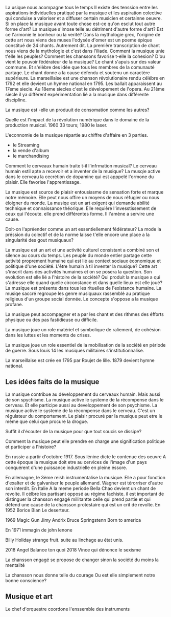 La usique nous acompagne tous le temps
Il existe des tenssion entre les aspirations individuelles pratiqué par la musique et les aspiration colective qui conduise a valoriser et a diffuser certain musicien et certainne oeuvre.
Si on place la musique avant toute chose est-ce qu'on esclut tout autre forme d'art?
La musique s'imose telle au détriment d'autre forme d'art?
Est ce l'armonie le bonheur ou la verité?
Dans la mythologie grec, l'origine de cette art nous viens des muses l'odysée d'omer est un poeme épique constitué de 24 chants. Autrement dit. La première transcription de chant nous viens de la mythologie et c'est dans l'iliade.
Comment la musique unie t'elle les peuples?
Comment les chanssons favorise t-elle la cohesion?
D'ou vient le pouvoir fédérateur de la musique?
Le chant s'apuis sur des valeur commune. Et s'elèbre des idée que tous les membres de la comunauté partage.
Le chant donne a la cause défendu et soutenu un caractère supérieure.
La marseillaise est une chanson révolutionaire rendu célébre en 1792 et elle devient un hymne national en 1795.
Les ballait apparaissent au 17eme siecle. Au 18eme siecles c'est le dévelopement de l'opera.
Au 21ème siecle il ya différent expérimentation lié a la musique dans différente discipline.

La musique est -elle un produuit de consomation comme les autres?

Quelle est l'impact de la révolution numérique dans le domaine de la production musical.
1960 33 tours;
1980 le laser.

L'econnomie de la musique répartie au chiffre d'affaire en 3 parties.
 - le Streaming
 - la vende d'album
 - le marchandising

Comment le cerveaux humain traite t-il l'infrmation musical?
Le cerveau humain estil apte a recevoir et a inventer de la musique?
La musqie active dans le cerveau la cecrétion de dopamine qui est apppelé l'ormone du plaisir.
Elle favorise l'apprentissage.

La musique est source de plaisir entousiasme de sensation forte et marque notre mémoire.
Elle peut nous offire un moyens de nous réfugier ou nous éloigner du monde.
La musiqe est un art exigent qui demande abilité technique et connaissance théorique.
Elle requière l'invesstissement de ceux qui l'écoute.
elle prend différentes forme.
Il l'amène a servire une cause.

Doit-on l'apréender comme un art essentiellement fédérateur?
La mode la préssion du colectif et de la norme laisse t'elle encore une place a la singularité des gout musiquaux?

La musique est un art et une activité culturel consistant a combiné son et silence au cours du temps.
Les peuple du monde entier partage cette activité proprement humaine qui est lié au context sociaux économique et politique d'une société.
L'être humain à til inventer la musique?
Cette art s'inscrit dans des activités humaines et on se posera la question. Son evolution est elle lié a l'histoire de la société?
Qui produit la musique a qui s'adresse elle quand quelle circonstance et dans quelle lieux est elle joué?
La musique est présente dans tous les rituelles de l'existance humaine.
La musiqe saccré regroupe les genre musiquaux rassemblé au pratique religieus d'un groupe social donnée.
Le concepte s'oppose a la musique profane.

La musique peut accompagner et a par les chant et des rithmes des éfforts physique ou des pas fastidieuse ou difficile.

La musique joue un role matériel et symbolique de raliement, de cohésion dans les luttes et les moments de crises.

La musique joue un role essentiel de la mobilisation de la société en période de guerre.
Sous louis 14 les musiques militaires s'institutionnalise.

La marseillaise est crée en 1795 par Roujet de lille. 
1879 devient hymne national.

## Les idées faits de la musique

La musique contribue au développement du cerveaux humain. Mais aussi de son spychisme.
La musique active le systeme de la récompense dans le cerveau.
Et elle participe aussi au developpement de son psychisme.
La musique active le systeme de la récompense dans le cerveau.
C'est un régulateur du comportement.
Le plaisir procuré par la musique peut etre le même que celui que procure la drogue.

Suffit il d'écouter de la musique pour que tout soucis se dissipe?

Comment la musique peut elle prendre en charge une signification politique et participer a l'histoire?

En russie a partir d'octobre 1917.
Sous lénine dicte le contenue des oeuvre
A cette époque la musique doit etre au cervices de l'image d'un pays conquérent d'une puissance industrielle en pleine éssore.

En allemagne, le 3ème reish instrumentalise la musique. Elle a pour fonction d'exalter et de galvaniser le peuple allemand. Wagner est térorriser d'autre son interdit.
En Italie A la meme periode Bella Chao devient un chant de revolte. Il célbre les partisant opposé au régime fachiste.
il est important de distinguer la chansson engagé millitantte celle qui prend partie et qui défend une cause de la chansson protestaire qui est un crit de revolte.
En 1952 Borice Bian Le deserteur.

1969 Magic Gun Jimy Andrix
Bruce Springstenn Born to america

En 1971 immagin de john lenone

Billy Holiday  strange fruit. suite au linchage au état unis.

2018 Angel Balance ton quoi
2018 Vince qui dénonce le sexisme

La chansson engagé se propose de changer sinon la société du moins la mentalité

La chansson nous donne telle du courage Ou est elle simplement notre bonne conscience?


## Musique et art

Le chef d'orquestre coordone l'enssemble des instruments
